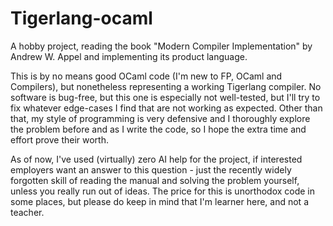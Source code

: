 # Tigerlang-ocaml
A hobby project, reading the book "Modern Compiler Implementation" by Andrew W. Appel and implementing its product language.

This is by no means good OCaml code (I'm new to FP, OCaml and Compilers), but nonetheless representing a working Tigerlang compiler. No software is bug-free, but this one is especially not well-tested, but I'll try to fix whatever edge-cases I find that are not working as expected. Other than that, my style of programming is very defensive and I thoroughly explore the problem before and as I write the code, so I hope the extra time and effort prove their worth.

As of now, I've used (virtually) zero AI help for the project, if interested employers want an answer to this question - just the recently widely forgotten skill of reading the manual and solving the problem yourself, unless you really run out of ideas. The price for this is unorthodox code in some places, but please do keep in mind that I'm learner here, and not a teacher.
